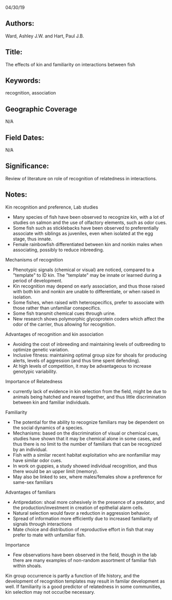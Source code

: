 04/30/19
## Authors:
Ward, Ashley J.W. and Hart, Paul J.B.
## Title:
The effects of kin and familiarity on interactions between fish
## Keywords:
recognition, association
## Geographic Coverage
N/A
## Field Dates:
N/A
## Significance:
Review of literature on role of recognition of relatedness in interactions.

## Notes:
Kin recognition and preference, Lab studies
- Many species of fish have been observed to recognize kin, with a lot of studies on salmon and the use of olfactory elements, such as odor cues.
- Some fish such as sticklebacks have been observed to preferentially associate with siblings as juveniles, even when isolated at the egg stage, thus innate.
- Female rainbowfish differentiated between kin and nonkin males when associating, possibly to reduce inbreeding.

Mechanisms of recognition
- Phenotypic signals (chemical or visual) are noticed, compared to a "template" to ID kin.  The "template" may be innate or learned during a period of development.
- Kin recognition may depend on early association, and thus those raised with both kin and nonkin are unable to differentiate, or when raised in isolation.
- Some fishes, when raised with heterospecifics, prefer to associate with those rather than unfamiliar conspecifics.
- Some fish transmit chemical cues through urine.
- New research shows polymorphic glycoprotein coders which affect the odor of the carrier, thus allowing for recognition.

Advantages of recognition and kin association
- Avoiding the cost of inbreeding and maintaining levels of outbreeding to optimize genetic variation.
- Inclusive fitness: maintaining optimal group size for shoals for producing alerts, levels of aggression (and thus time spent defending).
- At high levels of competition, it may be advantageous to increase genotypic variability.

Importance of Relatedness
- currently lack of evidence in kin selection from the field, might be due to animals being hatched and reared together, and thus little discrimination between kin and familiar individuals.

Familiarity
- The potential for the ability to recognize familiars may be dependent on the social dynamics of a species.
- Mechanisms: based on the discrimination of visual or chemical cues, studies have shown that it may be chemical alone in some cases, and thus there is no limit to the number of familiars that can be recognized by an individual.
- Fish with a similar recent habitat exploitation who are nonfamiliar may have similar odor cues.
- In work on guppies, a study showed individual recognition, and thus there would be an upper limit (memory).
- May also be linked to sex, where males/females show a preference for same-sex familiars

Advantages of familiars
- Antipredation: shoal more cohesively in the presence of a predator, and the production/investment in creation of epithelial alarm cells.
- Natural selection would favor a reduction in aggression behavior.
- Spread of information more efficiently due to increased familiarity of signals through interactions
- Mate choice and distribution of reproductive effort in fish that may prefer to mate with unfamiliar fish.

Importance
- Few observations have been observed in the field, though in the lab there are many examples of non-random assortment of familiar fish within shoals.

Kin group occurrence is partly a function of life history, and the development of recognition templates may result in familar development as well.  If familiarity is a good predictor of relatedness in some communities, kin selection may not occur/be necessary.

